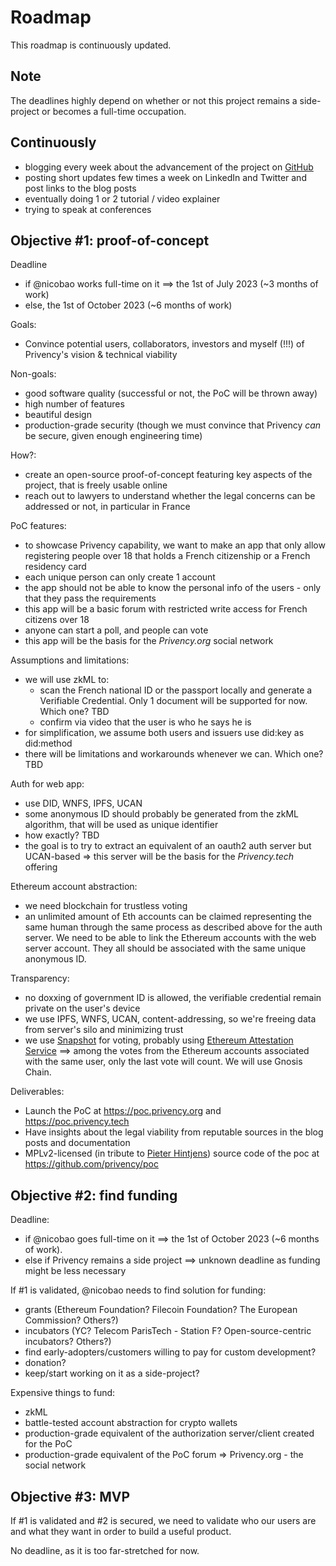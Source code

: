# Roadmap

This roadmap is continuously updated.

## Note

The deadlines highly depend on whether or not this project remains a side-project or becomes a full-time occupation.

## Continuously

- blogging every week about the advancement of the project on [GitHub](https://github.com/privency/weekly-updates)
- posting short updates few times a week on LinkedIn and Twitter and post links to the blog posts
- eventually doing 1 or 2 tutorial / video explainer
- trying to speak at conferences

## Objective #1: proof-of-concept

Deadline
- if @nicobao works full-time on it ==> the 1st of July 2023 (~3 months of work)
- else, the 1st of October 2023 (~6 months of work)

Goals:
- Convince potential users, collaborators, investors and myself (!!!) of Privency's vision & technical viability

Non-goals:
- good software quality (successful or not, the PoC will be thrown away)
- high number of features
- beautiful design
- production-grade security (though we must convince that Privency *can* be secure, given enough engineering time)

How?:
- create an open-source proof-of-concept featuring key aspects of the project, that is freely usable online
- reach out to lawyers to understand whether the legal concerns can be addressed or not, in particular in France

PoC features:
- to showcase Privency capability, we want to make an app that only allow registering people over 18 that holds a French citizenship or a French residency card
- each unique person can only create 1 account
- the app should not be able to know the personal info of the users - only that they pass the requirements
- this app will be a basic forum with restricted write access for French citizens over 18
- anyone can start a poll, and people can vote
- this app will be the basis for the _Privency.org_ social network

Assumptions and limitations:
- we will use zkML to:
	- scan the French national ID or the passport locally and generate a Verifiable Credential. Only 1 document will be supported for now. Which one? TBD
	- confirm via video that the user is who he says he is
- for simplification, we assume both users and issuers use did:key as did:method
- there will be limitations and workarounds whenever we can. Which one? TBD

Auth for web app:
- use DID, WNFS, IPFS, UCAN
- some anonymous ID should probably be generated from the zkML algorithm, that will be used as unique identifier
- how exactly? TBD
- the goal is to try to extract an equivalent of an oauth2 auth server but UCAN-based => this server will be the basis for the _Privency.tech_ offering

Ethereum account abstraction:
- we need blockchain for trustless voting
- an unlimited amount of Eth accounts can be claimed representing the same human through the same process as described above for the auth server. We need to be able to link the Ethereum accounts with the web server account. They all should be associated with the same unique anonymous ID.

Transparency:
- no doxxing of government ID is allowed, the verifiable credential remain private on the user's device
- we use IPFS, WNFS, UCAN, content-addressing, so we're freeing data from server's silo and minimizing trust
- we use [Snapshot](https://docs.snapshot.org/) for voting, probably using [Ethereum Attestation Service](https://attest.sh/) ==> among the votes from the Ethereum accounts associated with the same user, only the last vote will count. We will use Gnosis Chain.

Deliverables:
- Launch the PoC at https://poc.privency.org and https://poc.privency.tech
- Have insights about the legal viability from reputable sources in the blog posts and documentation
- MPLv2-licensed (in tribute to [Pieter Hintjens](http://hintjens.com/)) source code of the poc at https://github.com/privency/poc

## Objective #2: find funding

Deadline:
- if @nicobao goes full-time on it ==> the 1st of October 2023 (~6 months of work).
- else if Privency remains a side project ==> unknown deadline as funding might be less necessary

If #1 is validated, @nicobao needs to find solution for funding:
- grants (Ethereum Foundation? Filecoin Foundation? The European Commission? Others?)
- incubators (YC? Telecom ParisTech - Station F? Open-source-centric incubators? Others?)
- find early-adopters/customers willing to pay for custom development?
- donation?
- keep/start working on it as a side-project?

Expensive things to fund:
- zkML
- battle-tested account abstraction for crypto wallets
- production-grade equivalent of the authorization server/client created for the PoC
- production-grade equivalent of the PoC forum => Privency.org - the social network

## Objective #3: MVP

If #1 is validated and #2 is secured, we need to validate who our users are and what they want in order to build a useful product. 

No deadline, as it is too far-stretched for now.
